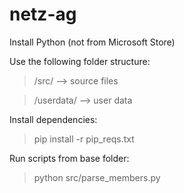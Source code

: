 # netz-ag
Install Python (not from Microsoft Store)

Use the following folder structure:
>  /src/      --> source files

>  /userdata/ --> user data

Install dependencies:
>pip install -r pip_reqs.txt

Run scripts from base folder:
>python src/parse_members.py
